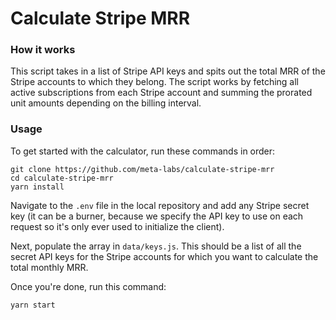 # Calculate Stripe MRR

### How it works

This script takes in a list of Stripe API keys and spits out the total MRR of the Stripe accounts to which they belong. The script works by fetching all active subscriptions from each Stripe account and summing the prorated unit amounts depending on the billing interval.

### Usage

To get started with the calculator, run these commands in order:

```
git clone https://github.com/meta-labs/calculate-stripe-mrr
cd calculate-stripe-mrr
yarn install
```

Navigate to the `.env` file in the local repository and add any Stripe secret key (it can be a burner, because we specify the API key to use on each request so it's only ever used to initialize the client).

Next, populate the array in `data/keys.js`. This should be a list of all the secret API keys for the Stripe accounts for which you want to calculate the total monthly MRR.

Once you're done, run this command:

```
yarn start
```
